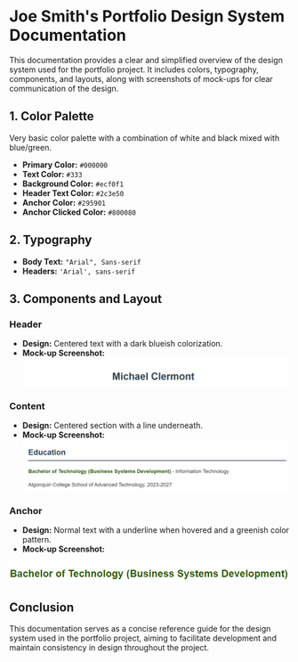 # Joe Smith's Portfolio Design System Documentation

This documentation provides a clear and simplified overview of the design system used for the portfolio project. It includes colors, typography, components, and layouts, along with screenshots of mock-ups for clear communication of the design.

## **1. Color Palette**
Very basic color palette with a combination of white and black mixed with blue/green.

- **Primary Color:** `#000000`
- **Text Color:** `#333`
- **Background Color:** `#ecf0f1`
- **Header Text Color:** `#2c3e50`
- **Anchor Color:** `#295901`
- **Anchor Clicked Color:** `#800080`

## **2. Typography**
- **Body Text:** `"Arial", Sans-serif`
- **Headers:** `'Arial', sans-serif`

## **3. Components and Layout**
### Header
- **Design:** Centered text with a dark blueish colorization.
- **Mock-up Screenshot:**
![Header Mock-up](header.png)

### Content
- **Design:** Centered section with a line underneath.
- **Mock-up Screenshot:**
![Content Mock-up](content.png)

### Anchor
- **Design:** Normal text with a underline when hovered and a greenish color pattern.
- **Mock-up Screenshot:**

![Anchor Mock-up](anchor.png)

## **Conclusion**
This documentation serves as a concise reference guide for the design system used in the portfolio project, aiming to facilitate development and maintain consistency in design throughout the project.
